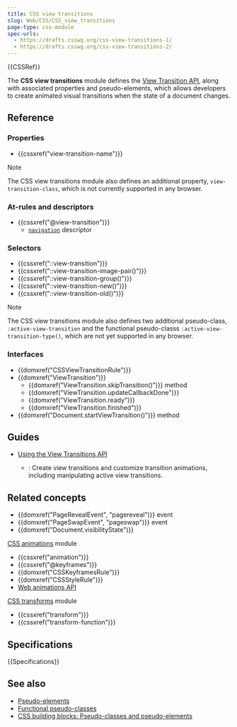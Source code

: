 ```yaml
---
title: CSS view transitions
slug: Web/CSS/CSS_view_transitions
page-type: css-module
spec-urls:
  - https://drafts.csswg.org/css-view-transitions-1/
  - https://drafts.csswg.org/css-view-transitions-2/
---
```


{{CSSRef}}

The **CSS view transitions** module defines the [View Transition API](/en-US/docs/Web/API/View_Transitions_API), along with associated properties and pseudo-elements, which allows developers to create animated visual transitions when the state of a document changes.

## Reference

### Properties

- {{cssxref("view-transition-name")}}

> [!NOTE]
> The CSS view transitions module also defines an additional property, `view-transition-class`, which is not currently supported in any browser.

### At-rules and descriptors

- {{cssxref("@view-transition")}}
  - [`navigation`](/en-US/docs/Web/CSS/@view-transition#navigation) descriptor

### Selectors

- {{cssxref("::view-transition")}}
- {{cssxref("::view-transition-image-pair()")}}
- {{cssxref("::view-transition-group()")}}
- {{cssxref("::view-transition-new()")}}
- {{cssxref("::view-transition-old()")}}

> [!NOTE]
> The CSS view transitions module also defines two additional pseudo-class, `:active-view-transition` and the functional pseudo-classs `:active-view-transition-type()`, which are not yet supported in any browser.

### Interfaces

- {{domxref("CSSViewTransitionRule")}}
- {{domxref("ViewTransition")}}
  - {{domxref("ViewTransition.skipTransition()")}} method
  - {{domxref("ViewTransition.updateCallbackDone")}}
  - {{domxref("ViewTransition.ready")}}
  - {{domxref("ViewTransition.finished")}}
- {{domxref("Document.startViewTransition()")}} method

## Guides

- [Using the View Transitions API](/en-US/docs/Web/API/View_Transitions_API/Using)

  - : Create view transitions and customize transition animations, including manipulating active view transitions.

## Related concepts

- {{domxref("PageRevealEvent", "pagereveal")}} event
- {{domxref("PageSwapEvent", "pageswap")}} event
- {{domxref("Document.visibilityState")}}

[CSS animations](/en-US/docs/Web/CSS/CSS_animations) module

- {{cssxref("animation")}}
- {{cssxref("@keyframes")}}
- {{domxref("CSSKeyframesRule")}}
- {{domxref("CSSStyleRule")}}
- [Web animations API](/en-US/docs/Web/API/Web_Animations_API)

[CSS transforms](/en-US/docs/Web/CSS/CSS_transforms) module

- {{cssxref("transform")}}
- {{cssxref("transform-function")}}

## Specifications

{{Specifications}}

## See also

- [Pseudo-elements](/en-US/docs/Web/CSS/Pseudo-elements)
- [Functional pseudo-classes](/en-US/docs/Web/CSS/Pseudo-classes#functional_pseudo-classes)
- [CSS building blocks: Pseudo-classes and pseudo-elements](/en-US/docs/Learn/CSS/Building_blocks/Selectors/Pseudo-classes_and_pseudo-elements)

